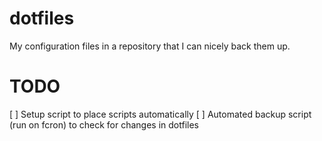# dotfiles

My configuration files in a repository that I can nicely back them up.

# TODO

[ ] Setup script to place scripts automatically
[ ] Automated backup script (run on fcron) to check for changes in dotfiles
